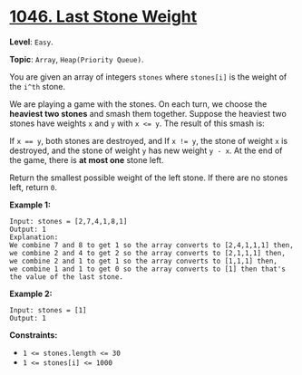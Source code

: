 # [1046. Last Stone Weight](https://leetcode.com/problems/last-stone-weight/)

**Level**: `Easy`.

**Topic**: `Array`, `Heap(Priority Queue)`.

You are given an array of integers `stones` where `stones[i]` is the weight of the `i^th` stone.

We are playing a game with the stones. On each turn, we choose the **heaviest two stones** and smash them together. Suppose the heaviest two stones have weights `x` and `y` with `x <= y`. The result of this smash is:

If `x == y`, both stones are destroyed, and
If `x != y`, the stone of weight `x` is destroyed, and the stone of weight `y` has new weight `y - x`.
At the end of the game, there is **at most one** stone left.

Return the smallest possible weight of the left stone. If there are no stones left, return `0`.

**Example 1:**

```
Input: stones = [2,7,4,1,8,1]
Output: 1
Explanation:
We combine 7 and 8 to get 1 so the array converts to [2,4,1,1,1] then,
we combine 2 and 4 to get 2 so the array converts to [2,1,1,1] then,
we combine 2 and 1 to get 1 so the array converts to [1,1,1] then,
we combine 1 and 1 to get 0 so the array converts to [1] then that's the value of the last stone.
```

**Example 2:**

```
Input: stones = [1]
Output: 1
 ```

**Constraints:**

- `1 <= stones.length <= 30`
- `1 <= stones[i] <= 1000`
